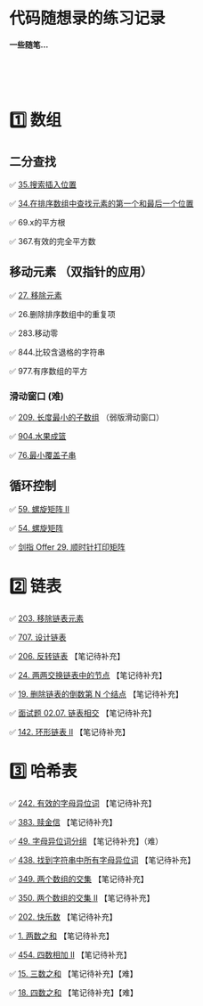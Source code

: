 # 代码随想录的练习记录

**一些随笔...** 

</br></br></br>







# :one: 数组

## 二分查找 

:white_check_mark: [35.搜索插入位置](https://programmercarl.com/0035.搜索插入位置.html)

:white_check_mark: [34.在排序数组中查找元素的第一个和最后一个位置](https://programmercarl.com/0034.在排序数组中查找元素的第一个和最后一个位置.html)

:white_check_mark: 69.x的平方根

:white_check_mark: 367.有效的完全平方数

## 移动元素 （双指针的应用）

:white_check_mark: [27. 移除元素](https://leetcode.cn/problems/remove-element/)

:white_check_mark: 26.删除排序数组中的重复项

:white_check_mark: 283.移动零

:white_check_mark: 844.比较含退格的字符串

:white_check_mark: 977.有序数组的平方

### 滑动窗口 (难)

:white_check_mark: [209. 长度最小的子数组](https://leetcode.cn/problems/minimum-size-subarray-sum/) （弱版滑动窗口）

:white_check_mark:  [904.水果成篮](https://leetcode.cn/problems/fruit-into-baskets/)

:white_check_mark: [76.最小覆盖子串](https://leetcode.cn/problems/minimum-window-substring/)

## 循环控制

:white_check_mark: [59. 螺旋矩阵 II](https://leetcode.cn/problems/spiral-matrix-ii/)

:white_check_mark: [54. 螺旋矩阵](https://leetcode.cn/problems/spiral-matrix/)

:white_check_mark: [剑指 Offer 29. 顺时针打印矩阵](https://leetcode.cn/problems/shun-shi-zhen-da-yin-ju-zhen-lcof/)

# :two: 链表

:white_check_mark: [203. 移除链表元素](https://leetcode.cn/problems/remove-linked-list-elements/)

:white_check_mark: [707. 设计链表](https://leetcode.cn/problems/design-linked-list/)

:white_check_mark: [206. 反转链表](https://leetcode.cn/problems/reverse-linked-list/) 【笔记待补充】

:white_check_mark: [24. 两两交换链表中的节点](https://leetcode.cn/problems/swap-nodes-in-pairs/) 【笔记待补充】

:white_check_mark: [19. 删除链表的倒数第 N 个结点](https://leetcode.cn/problems/remove-nth-node-from-end-of-list/) 【笔记待补充】

:white_check_mark: [面试题 02.07. 链表相交](https://leetcode.cn/problems/intersection-of-two-linked-lists-lcci/submissions/) 【笔记待补充】

:white_check_mark: [142. 环形链表 II](https://leetcode.cn/problems/linked-list-cycle-ii/) 【笔记待补充】

# :three:  哈希表

:white_check_mark: [242. 有效的字母异位词](https://leetcode.cn/problems/valid-anagram/submissions/) 【笔记待补充】

:white_check_mark: [383. 赎金信](https://leetcode.cn/problems/ransom-note/) 【笔记待补充】

:white_check_mark: [49. 字母异位词分组](https://leetcode.cn/problems/group-anagrams/) 【笔记待补充】（难）

:white_check_mark: [438. 找到字符串中所有字母异位词](https://leetcode.cn/problems/find-all-anagrams-in-a-string/) 【笔记待补充】

:white_check_mark: [349. 两个数组的交集](https://leetcode.cn/problems/intersection-of-two-arrays/) 【笔记待补充】

:white_check_mark: [350. 两个数组的交集 II](https://leetcode.cn/problems/intersection-of-two-arrays-ii/) 【笔记待补充】

:white_check_mark: [202. 快乐数](https://leetcode.cn/problems/happy-number/) 【笔记待补充】

:white_check_mark: [1. 两数之和](https://leetcode.cn/problems/two-sum/) 【笔记待补充】

:white_check_mark: [454. 四数相加 II](https://leetcode.cn/problems/4sum-ii/) 【笔记待补充】

:white_check_mark: [15. 三数之和](https://leetcode.cn/problems/3sum/) 【笔记待补充】【难】

:white_check_mark: [18. 四数之和](https://leetcode.cn/problems/4sum/) 【笔记待补充】【难】
